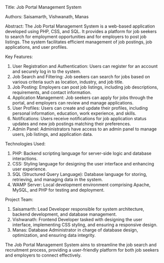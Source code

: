 Title: Job Portal Management System

Authors: Saisamarth, Vishwanath, Manas

Abstract:
The Job Portal Management System is a web-based application developed using PHP, CSS, and SQL. It provides a platform for job seekers to search for employment opportunities and for employers to post job listings. The system facilitates efficient management of job postings, job applications, and user profiles. 

Key Features:
1. User Registration and Authentication: Users can register for an account and securely log in to the system.
2. Job Search and Filtering: Job seekers can search for jobs based on various criteria such as location, industry, and job title.
3. Job Posting: Employers can post job listings, including job descriptions, requirements, and contact information.
4. Application Management: Job seekers can apply for jobs through the portal, and employers can review and manage applications.
5. User Profiles: Users can create and update their profiles, including personal information, education, work experience, and skills.
6. Notifications: Users receive notifications for job application status updates and new job postings matching their preferences.
7. Admin Panel: Administrators have access to an admin panel to manage users, job listings, and application data.

Technologies Used:
1. PHP: Backend scripting language for server-side logic and database interactions.
2. CSS: Styling language for designing the user interface and enhancing user experience.
3. SQL (Structured Query Language): Database language for storing, retrieving, and managing data in the system.
4. WAMP Server: Local development environment comprising Apache, MySQL, and PHP for testing and deployment.

Project Team:
1. Saisamarth: Lead Developer responsible for system architecture, backend development, and database management.
2. Vishwanath: Frontend Developer tasked with designing the user interface, implementing CSS styling, and ensuring a responsive design.
3. Manas: Database Administrator in charge of database design, optimization, and ensuring data integrity.

The Job Portal Management System aims to streamline the job search and recruitment process, providing a user-friendly platform for both job seekers and employers to connect effectively.